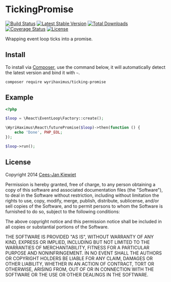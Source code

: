TickingPromise
==============

[![Build Status](https://travis-ci.org/WyriHaximus/TickingPromise.png)](https://travis-ci.org/WyriHaximus/TickingPromise)
[![Latest Stable Version](https://poser.pugx.org/WyriHaximus/ticking-promise/v/stable.png)](https://packagist.org/packages/WyriHaximus/ticking-promise)
[![Total Downloads](https://poser.pugx.org/WyriHaximus/ticking-promise/downloads.png)](https://packagist.org/packages/WyriHaximus/ticking-promise)
[![Coverage Status](https://coveralls.io/repos/WyriHaximus/TickingPromise/badge.png)](https://coveralls.io/r/WyriHaximus/TickingPromise)
[![License](https://poser.pugx.org/wyrihaximus/ticking-promise/license.png)](https://packagist.org/packages/wyrihaximus/ticking-promise)

Wrapping event loop ticks into a promise. 

## Install ##

To install via [Composer](http://getcomposer.org/), use the command below, it will automatically detect the latest version and bind it with `~`.

```
composer require wyrihaximus/ticking-promise 
```

## Example ##

```php
<?php

$loop = \React\EventLoop\Factory::create();

\WyriHaximus\React\futurePromise($loop)->then(function () {
    echo 'Done', PHP_EOL;
});

$loop->run();
```

## License ##

Copyright 2014 [Cees-Jan Kiewiet](http://wyrihaximus.net/)

Permission is hereby granted, free of charge, to any person
obtaining a copy of this software and associated documentation
files (the "Software"), to deal in the Software without
restriction, including without limitation the rights to use,
copy, modify, merge, publish, distribute, sublicense, and/or sell
copies of the Software, and to permit persons to whom the
Software is furnished to do so, subject to the following
conditions:

The above copyright notice and this permission notice shall be
included in all copies or substantial portions of the Software.

THE SOFTWARE IS PROVIDED "AS IS", WITHOUT WARRANTY OF ANY KIND,
EXPRESS OR IMPLIED, INCLUDING BUT NOT LIMITED TO THE WARRANTIES
OF MERCHANTABILITY, FITNESS FOR A PARTICULAR PURPOSE AND
NONINFRINGEMENT. IN NO EVENT SHALL THE AUTHORS OR COPYRIGHT
HOLDERS BE LIABLE FOR ANY CLAIM, DAMAGES OR OTHER LIABILITY,
WHETHER IN AN ACTION OF CONTRACT, TORT OR OTHERWISE, ARISING
FROM, OUT OF OR IN CONNECTION WITH THE SOFTWARE OR THE USE OR
OTHER DEALINGS IN THE SOFTWARE.
